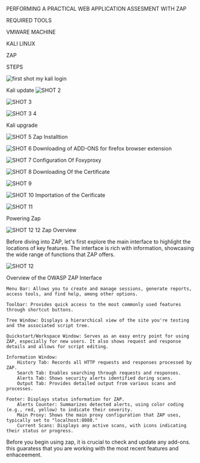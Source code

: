 
PERFORMING A PRACTICAL WEB APPLICATION ASSESMENT WITH ZAP

REQUIRED TOOLS

VMWARE MACHINE

KALI LINUX

ZAP

STEPS




![first shot](https://github.com/user-attachments/assets/47871252-ab6c-415d-98db-6b37edb6bbc1)
my kali login


Kali update
![SHOT 2](https://github.com/user-attachments/assets/4bdad937-0028-4468-90c2-4b597277361d)


![SHOT 3](https://github.com/user-attachments/assets/8a0d8496-1efe-470d-97c3-f3b1fba5908f)

![SHOT 3   4](https://github.com/user-attachments/assets/6ec8457a-58f8-4169-9bed-ebd8e8addcbb)

  Kali upgrade

![SHOT 5](https://github.com/user-attachments/assets/c8095383-baa3-410d-98dd-d5800bb6d3ec)
Zap Installtion


![SHOT 6](https://github.com/user-attachments/assets/41916daa-5363-4fe3-9d1f-32a4bc06c5cd)
Downloading of ADD-ONS for firefox browser extension


![SHOT 7](https://github.com/user-attachments/assets/a3a46608-ceb6-469c-917f-0eb650d82c47)
Configuration Of Foxyproxy


![SHOT 8](https://github.com/user-attachments/assets/4674ddbb-23cf-43b2-8f6a-2686d86dbecd)
Downloading Of the Certificate 


![SHOT 9](https://github.com/user-attachments/assets/28f8fe7b-d7fd-4243-8c7f-d034bc60c595)


![SHOT 10](https://github.com/user-attachments/assets/aadc630a-e5cb-4d1f-bf74-d7fdd259ea09)
Importation  of the Cerificate



![SHOT 11](https://github.com/user-attachments/assets/b474e0a7-ef2b-4287-a6c3-6a7f3bfc0c8c)

Powering Zap


![SHOT 12   12](https://github.com/user-attachments/assets/37a9a20e-31cb-495f-95b1-b7b2af061aeb)
Zap Overview

Before diving into ZAP, let's first explore the main interface to highlight the locations of key features. The interface is rich with information, showcasing the wide range of functions that ZAP offers.



![SHOT 12](https://github.com/user-attachments/assets/7849426f-5688-4377-8bdf-934f39d648f6)

Overview of the OWASP ZAP Interface

    Menu Bar: Allows you to create and manage sessions, generate reports, access tools, and find help, among other options.

    Toolbar: Provides quick access to the most commonly used features through shortcut buttons.

    Tree Window: Displays a hierarchical view of the site you're testing and the associated script tree.

    Quickstart/Workspace Window: Serves as an easy entry point for using ZAP, especially for new users. It also shows request and response details and allows for script editing.

    Information Window:
        History Tab: Records all HTTP requests and responses processed by ZAP.
        Search Tab: Enables searching through requests and responses.
        Alerts Tab: Shows security alerts identified during scans.
        Output Tab: Provides detailed output from various scans and processes.

    Footer: Displays status information for ZAP.
        Alerts Counter: Summarizes detected alerts, using color coding (e.g., red, yellow) to indicate their severity.
        Main Proxy: Shows the main proxy configuration that ZAP uses, typically set to "localhost:8080."
        Current Scans: Displays any active scans, with icons indicating their status or progress.

Before you begin using zap, it is crucial to check and update any add-ons. this guaratess that you are working with the most recent features and enhaceement.







